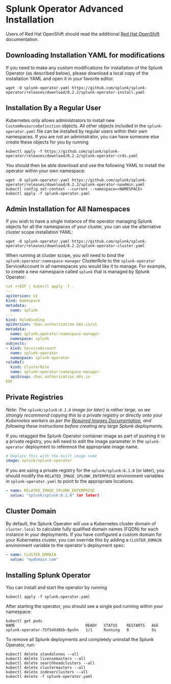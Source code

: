 # Splunk Operator Advanced Installation

Users of Red Hat OpenShift should read the additional
[Red Hat OpenShift](OpenShift.md) documentation.


## Downloading Installation YAML for modifications

If you need to make any custom modifications for installation of the
Splunk Operator (as described below), please download a local copy of
the installation YAML and open it in your favorite editor.

```
wget -O splunk-operator.yaml https://github.com/splunk/splunk-operator/releases/download/0.2.2/splunk-operator-install.yaml
```


## Installation By a Regular User

Kubernetes only allows administrators to install new `CustomResourceDefinition`
objects. All other objects included in the `splunk-operator.yaml` file can be
installed by regular users within their own namespaces. If you are not an
administrator, you can have someone else create these objects for you by running

```
kubectl apply -f https://github.com/splunk/splunk-operator/releases/download/0.2.2/splunk-operator-crds.yaml
```

You should then be able download and use the following YAML to install the
operator within your own namespace:

```
wget -O splunk-operator.yaml https://github.com/splunk/splunk-operator/releases/download/0.2.2/splunk-operator-noadmin.yaml
kubectl config set-context --current --namespace=<NAMESPACE>
kubectl apply -f splunk-operator.yaml
```


## Admin Installation for All Namespaces

If you wish to have a single instance of the operator managing Splunk
objects for all the namespaces of your cluster, you can use the alternative
cluster scope installation YAML:

```
wget -O splunk-operator.yaml https://github.com/splunk/splunk-operator/releases/download/0.2.2/splunk-operator-cluster.yaml
```

When running at cluster scope, you will need to bind the
`splunk:operator:namespace-manager` ClusterRole to the `splunk-operator`
ServiceAccount in all namespaces you would like it to manage. For example,
to create a new namespace called `splunk` that is managed by Splunk Operator:

```yaml
cat <<EOF | kubectl apply -f -
---
apiVersion: v1
kind: Namespace
metadata:
  name: splunk
---
kind: RoleBinding
apiVersion: rbac.authorization.k8s.io/v1
metadata:
  name: splunk:operator:namespace-manager
  namespace: splunk
subjects:
- kind: ServiceAccount
  name: splunk-operator
  namespace: splunk-operator
roleRef:
  kind: ClusterRole
  name: splunk:operator:namespace-manager
  apiGroup: rbac.authorization.k8s.io
EOF
```


## Private Registries

*Note: The `splunk/splunk:8.1.0` image (or later) is rather large, so we strongly
recommend copying this to a private registry or directly onto your
Kubernetes workers as per the [Required Images Documentation](Images.md), and
following these instructions before creating any large Splunk deployments.*

If you retagged the Splunk Operator container image as part of pushing
it to a private registry, you will need to edit the image parameter in the 
`splunk-operator` deployment to reference the appropriate image name.

```yaml
# Replace this with the built image name
image: splunk/splunk-operator
```

If you are using a private registry for the `splunk/splunk:8.1.0` (or later), you should modify the
`RELATED_IMAGE_SPLUNK_ENTERPRISE` environment variables in `splunk-operator.yaml` to point
to the appropriate locations.

```yaml
- name: RELATED_IMAGE_SPLUNK_ENTERPRISE
  value: "splunk/splunk:8.1.0" (or later)
```


## Cluster Domain

By default, the Splunk Operator will use a Kubernetes cluster domain of
`cluster.local` to calculate fully qualified domain names (FQDN) for each
instance in your deployments. If you have configured a custom domain for
your Kubernetes cluster, you can override this by adding a `CLUSTER_DOMAIN`
environment variable to the operator's deployment spec:

```yaml
- name: CLUSTER_DOMAIN
  value: "mydomain.com"
```


## Installing Splunk Operator

You can install and start the operator by running

```
kubectl apply -f splunk-operator.yaml
```

After starting the operator, you should see a single pod running
within your namespace:

```
kubectl get pods
NAME                               READY   STATUS    RESTARTS   AGE
splunk-operator-75f5d4d85b-8pshn   1/1     Running   0          5s
```

To remove all Splunk deployments and completely uninstall the
Splunk Operator, run:

```
kubectl delete standalones --all
kubectl delete licensemasters --all
kubectl delete searchheadclusters --all
kubectl delete clustermasters --all
kubectl delete indexerclusters --all
kubectl delete -f splunk-operator.yaml
```
